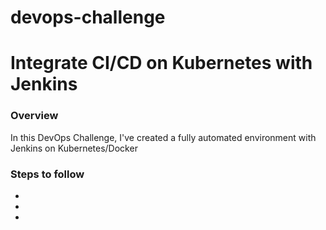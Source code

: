 # devops-challenge

# Integrate CI/CD on Kubernetes with Jenkins

### Overview
In this DevOps Challenge, I've created a fully automated environment with Jenkins on Kubernetes/Docker


### Steps to follow
* 
*
*
